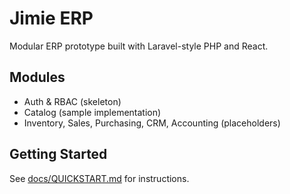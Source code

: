 # Jimie ERP

Modular ERP prototype built with Laravel-style PHP and React.

## Modules
- Auth & RBAC (skeleton)
- Catalog (sample implementation)
- Inventory, Sales, Purchasing, CRM, Accounting (placeholders)

## Getting Started
See [docs/QUICKSTART.md](docs/QUICKSTART.md) for instructions.
